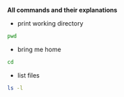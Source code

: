 **All commands and their explanations**

- print working directory

```sh
pwd
```

- bring me home

```sh
cd
```

- list files


```sh
ls -l
```

